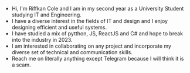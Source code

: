 - Hi, I'm Riffkan Cole and I am in my second year as a University Student studying IT and Engineering.
- I have a diverse interest in the fields of IT and design and I enjoy designing efficient and useful systems.
- I have studied a mix of pytthon, JS, ReactJS and C# and hope to break into the industry in 2023.
- I am interested in collaborating on any project and incorporate my diverse set of technical and communication skills.
- Reach me on literally anything except Telegram because I will think it is a scam.

<!---
TacoEmissary/TacoEmissary is a ✨ special ✨ repository because its `README.md` (this file) appears on your GitHub profile.
You can click the Preview link to take a look at your changes.
--->
